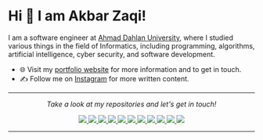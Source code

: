 
# Hi 👋 I am Akbar Zaqi! 
I am a software engineer at [Ahmad Dahlan University](https://uad.ac.id/), where I studied various things in the field of Informatics, including programming, algorithms, artificial intelligence, cyber security, and software development.



- 🌐 Visit my [portfolio website](https://akbarzaqi.github.io/personal-site/) for more information and to get in touch.
- ✍️ Follow me on [Instagram](https://www.instagram.com/akbarrzaqii_/) for more written content.

---

<p align="center">
  <i>Take a look at my repositories and let's get in touch!</i>

<p align="center">
  <a href= "https://github.com/akbarzaqi/">
    <img src="https://img.icons8.com/material-outlined/30/689d6a/source-code.png"/>
  </a>
   <a href= "https://github.com/akbarzaqi/">
    <img src="https://img.icons8.com/material-outlined/30/689d6a/linkedin.png"/>
  </a>
  <a href= "https://github.com/akbarzaqi/">
    <img src="https://img.icons8.com/material-outlined/30/689d6a/twitter.png"/>
  </a>
   <a href= "https://github.com/akbarzaqi/">
    <img src="https://img.icons8.com/material-outlined/30/689d6a/geography.png"/>
  </a>
  <a href= "https://github.com/akbarzaqi/">
    <img src="https://img.icons8.com/material-outlined/30/689d6a/cafe.png"/>
  </a>
  <a href= "https://github.com/akbarzaqi/">
    <img src="https://img.icons8.com/material-outlined/30/689d6a/youtube-play.png"/>
  </a>
   <a href= "https://github.com/akbarzaqi/">
    <img src="https://img.icons8.com/material-outlined/30/689d6a/camera-addon-identification.png"/>
  </a>
   <a href= "https://github.com/akbarzaqi/">
    <img src="https://img.icons8.com/material-outlined/30/689d6a/parse-from-clipboard.png"/>
  </a>
   <a href= "https://github.com/akbarzaqi/">
    <img src="https://img.icons8.com/ios-glyphs/30/689d6a/physics.png"/>
  </a>
  <a href= "https://github.com/akbarzaqi/">
    <img src="https://img.icons8.com/ios-filled/30/689d6a/medium-new.png"/>
  </a>
  <a href= "https://github.com/akbarzaqi/">
    <img src="https://img.icons8.com/metro/26/689d6a/stackoverflow.png"/>
  </a>

  
</p>

---
